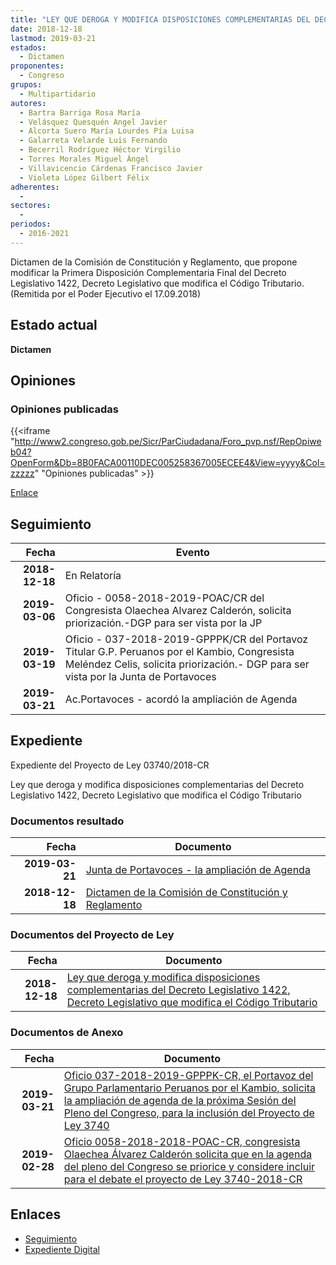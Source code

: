 ```yaml
---
title: "LEY QUE DEROGA Y MODIFICA DISPOSICIONES COMPLEMENTARIAS DEL DECRETO LEGISLATIVO 1422, DECRETO LEGISLATIVO QUE MODIFICA EL CÓDIGO TRIBUTARIO"
date: 2018-12-18
lastmod: 2019-03-21
estados: 
  - Dictamen
proponentes: 
  - Congreso
grupos: 
  - Multipartidario
autores: 
  - Bartra Barriga Rosa María
  - Velásquez Quesquén Angel Javier
  - Alcorta Suero María Lourdes Pía Luisa
  - Galarreta Velarde Luis Fernando
  - Becerril Rodríguez Héctor Virgilio
  - Torres Morales Miguel Ángel
  - Villavicencio Cárdenas Francisco Javier
  - Violeta López Gilbert Félix
adherentes: 
  - 
sectores: 
  - 
periodos: 
  - 2016-2021
---
```


Dictamen de la Comisión de Constitución y Reglamento, que propone modificar la Primera Disposición Complementaria Final del Decreto Legislativo 1422, Decreto Legislativo que modifica el Código Tributario. (Remitida por el Poder Ejecutivo el 17.09.2018)


## Estado actual

**Dictamen**

## Opiniones

### Opiniones publicadas

{{<iframe "http://www2.congreso.gob.pe/Sicr/ParCiudadana/Foro_pvp.nsf/RepOpiweb04?OpenForm&Db=8B0FACA00110DEC005258367005ECEE4&View=yyyy&Col=zzzzz" "Opiniones publicadas" >}}

[Enlace](http://www2.congreso.gob.pe/Sicr/ParCiudadana/Foro_pvp.nsf/RepOpiweb04?OpenForm&Db=8B0FACA00110DEC005258367005ECEE4&View=yyyy&Col=zzzzz)

## Seguimiento

| Fecha | Evento |
|------:|--------|
| **2018-12-18** | En Relatoría|
| **2019-03-06** | Oficio - 0058-2018-2019-POAC/CR del Congresista Olaechea Alvarez Calderón, solicita priorización.-DGP para ser vista por la JP|
| **2019-03-19** | Oficio - 037-2018-2019-GPPPK/CR del Portavoz Titular G.P. Peruanos por el Kambio, Congresista Meléndez Celis, solicita priorización.- DGP para ser vista por la Junta de Portavoces|
| **2019-03-21** | Ac.Portavoces - acordó la ampliación de Agenda|


## Expediente

Expediente del Proyecto de Ley 03740/2018-CR

Ley que deroga y modifica disposiciones complementarias del Decreto Legislativo 1422, Decreto Legislativo que modifica el Código Tributario


### Documentos resultado

| Fecha | Documento |
|------:|--------|
| **2019-03-21** | [Junta de Portavoces - la ampliación de Agenda](http://www.leyes.congreso.gob.pe/Documentos/2016_2021/Acuerdos/Junta_Portavoces/AJP0374020190321.pdf) |
| **2018-12-18** | [Dictamen de la Comisión de Constitución y Reglamento](http://www.leyes.congreso.gob.pe/Documentos/2016_2021/Dictamenes/Proyectos_de_Ley/03740DC04MAY20181218.pdf) |

### Documentos del Proyecto de Ley

| Fecha | Documento |
|------:|--------|
| **2018-12-18** | [Ley que deroga y modifica disposiciones complementarias del Decreto Legislativo 1422, Decreto Legislativo que modifica el Código Tributario](http://www.leyes.congreso.gob.pe/Documentos/2016_2021/Proyectos_de_Ley_y_de_Resoluciones_Legislativas/PL0374020181218.pdf) |

### Documentos de Anexo

| Fecha | Documento |
|------:|--------|
| **2019-03-21** | [Oficio 037-2018-2019-GPPPK-CR, el Portavoz del Grupo Parlamentario Peruanos por el Kambio, solicita la ampliación de agenda de la próxima Sesión del Pleno del Congreso, para la inclusión del Proyecto de Ley 3740](http://www.leyes.congreso.gob.pe/Documentos/2016_2021/Oficios/Grupos_Parlamentarios/OFICIO-037-2018-2019-GPPPK-CR.pdf) |
| **2019-02-28** | [Oficio 0058-2018-2018-POAC-CR, congresista Olaechea Álvarez Calderón solicita que en la agenda del pleno del Congreso se priorice y considere incluir para el debate el proyecto de Ley 3740-2018-CR](http://www.leyes.congreso.gob.pe/Documentos/2016_2021/Oficios/Congresistas/OFICIO-0058-2018-2019-POAC-CR.pdf) |

## Enlaces 

- [Seguimiento](http://www2.congreso.gob.pe/Sicr/TraDocEstProc/CLProLey2016.nsf/f7fff46988ca05b1052578e100829cc7/27e9546e0014ea010525836700600223?OpenDocument)
- [Expediente Digital](http://www2.congreso.gob.pe/Sicr/TraDocEstProc/CLProLey2016.nsf/f7fff46988ca05b1052578e100829cc7/27e9546e0014ea010525836700600223?OpenDocument&Click=05257FB7005EB655.eb71d0cf91d8294e05256cdf006b5706/$Body/0.1C6C)
